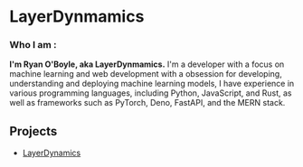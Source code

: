 # LayerDynmamics


### Who I am : 
**I'm Ryan O'Boyle, aka LayerDynmamics.** I'm a developer with a focus on machine learning and web development with a obsession for developing, understanding and deploying machine learning models, I have experience in various programming languages, including Python, JavaScript, and Rust, as well as frameworks such as PyTorch, Deno, FastAPI, and the MERN stack.

## Projects

- [LayerDynamics](https://github.com/LayerDynamics)